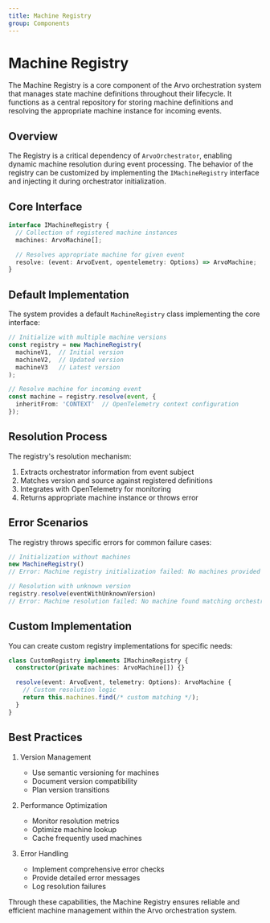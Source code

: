 ```yaml
---
title: Machine Registry
group: Components
---
```


# Machine Registry

The Machine Registry is a core component of the Arvo orchestration system that manages state machine definitions throughout their lifecycle. It functions as a central repository for storing machine definitions and resolving the appropriate machine instance for incoming events.

## Overview

The Registry is a critical dependency of `ArvoOrchestrator`, enabling dynamic machine resolution during event processing. The behavior of the registry can be customized by implementing the `IMachineRegistry` interface and injecting it during orchestrator initialization.

## Core Interface

```typescript
interface IMachineRegistry {
  // Collection of registered machine instances
  machines: ArvoMachine[];

  // Resolves appropriate machine for given event
  resolve: (event: ArvoEvent, opentelemetry: Options) => ArvoMachine;
}
```

## Default Implementation

The system provides a default `MachineRegistry` class implementing the core interface:

```typescript
// Initialize with multiple machine versions
const registry = new MachineRegistry(
  machineV1,  // Initial version
  machineV2,  // Updated version
  machineV3   // Latest version
);

// Resolve machine for incoming event
const machine = registry.resolve(event, {
  inheritFrom: 'CONTEXT'  // OpenTelemetry context configuration
});
```

## Resolution Process

The registry's resolution mechanism:
1. Extracts orchestrator information from event subject
2. Matches version and source against registered definitions
3. Integrates with OpenTelemetry for monitoring
4. Returns appropriate machine instance or throws error

## Error Scenarios

The registry throws specific errors for common failure cases:

```typescript
// Initialization without machines
new MachineRegistry() 
// Error: Machine registry initialization failed: No machines provided

// Resolution with unknown version
registry.resolve(eventWithUnknownVersion)
// Error: Machine resolution failed: No machine found matching orchestrator
```

## Custom Implementation

You can create custom registry implementations for specific needs:

```typescript
class CustomRegistry implements IMachineRegistry {
  constructor(private machines: ArvoMachine[]) {}

  resolve(event: ArvoEvent, telemetry: Options): ArvoMachine {
    // Custom resolution logic
    return this.machines.find(/* custom matching */);
  }
}
```

## Best Practices

1. Version Management
   - Use semantic versioning for machines
   - Document version compatibility
   - Plan version transitions

2. Performance Optimization
   - Monitor resolution metrics
   - Optimize machine lookup
   - Cache frequently used machines

3. Error Handling
   - Implement comprehensive error checks
   - Provide detailed error messages
   - Log resolution failures

Through these capabilities, the Machine Registry ensures reliable and efficient machine management within the Arvo orchestration system.